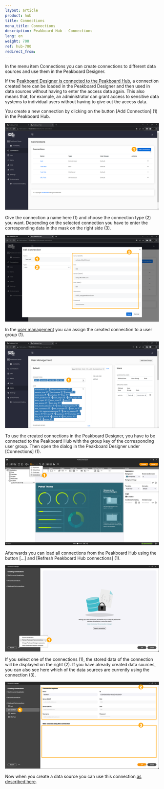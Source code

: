 ```yaml
---
layout: article
product: hub
title: Connections
menu_title: Connections
description: Peakboard Hub - Connections
lang: en
weight: 700
ref: hub-700
redirect_from:
---
```


In the menu item Connections you can create connections to different data sources and use them in the Peakboard Designer.

If the [Peakboard Designer is connected to the Peakboard Hub](/hub/de-hub_connectpbdesigner.html), a connection created here can be loaded in the Peakboard Designer and then used in data sources without having to enter the access data again.
This also means that, for example, an administrator can grant access to sensitive data systems to individual users without having to give out the access data.

You create a new connection by clicking on the button [Add Connection] (1) in the Peakboard Hub.

![Add Connection](/assets/images/hub/en_hub_connections-01.png)

Give the connection a name here (1) and choose the connection type (2) you want.
Depending on the selected connection you have to enter the corresponding data in the mask on the right side (3).

![Add connection](/assets/images/hub/en_hub_connections-02.png)

In the [user management](/hub/en-hub_usermanagement.html) you can assign the created connection to a user group (1).

![User groups](/assets/images/hub/en_hub_connections-03.png)

To use the created connections in the Peakboard Designer, you have to be connected to the Peakboard Hub with the group key of the corresponding user group.
Then open the dialog in the Peakboard Designer under [Connections] (1).

![Connections](/assets/images/hub/en_hub_connections-04.png)

Afterwards you can load all connections from the Peakboard Hub using the button [...] and [Refresh Peakboard Hub connections] (1).

![Update Connections](/assets/images/hub/en_hub_connections-05.png)

If you select one of the connections (1), the stored data of the connection will be displayed on the right (2).
If you have already created data sources, you can also see here which of the data sources are currently using the connection (3).

![Show connections](/assets/images/hub/en_hub_connections-06.png)

Now when you create a data source you can use this connection [as described here](/misc/en-shared-connection.html).

